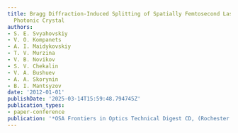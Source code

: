 ```yaml
---
title: Bragg Diffraction-Induced Splitting of Spatially Femtosecond Laser Pulses in
  Photonic Crystal
authors:
- S. E. Svyahovskiy
- V. O. Kompanets
- A. I. Maidykovskiy
- T. V. Murzina
- V. B. Novikov
- S. V. Chekalin
- V. A. Bushuev
- A. A. Skorynin
- B. I. Mantsyzov
date: '2012-01-01'
publishDate: '2025-03-14T15:59:48.794745Z'
publication_types:
- paper-conference
publication: '*OSA Frontiers in Optics Technical Digest CD, (Rochester , USA, 2012)*'
---
```

